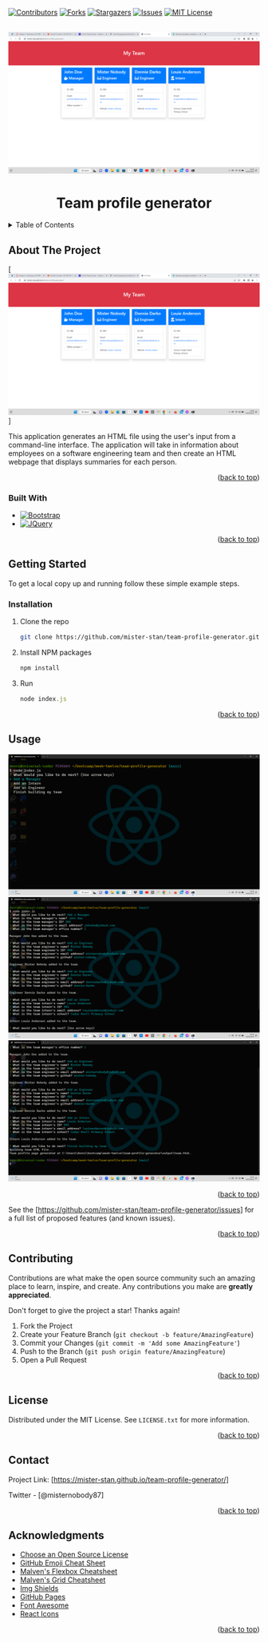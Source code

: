 <a name="readme-top"></a>

<!-- PROJECT SHIELDS -->
[![Contributors][contributors-shield]][contributors-url]
[![Forks][forks-shield]][forks-url]
[![Stargazers][stars-shield]][stars-url]
[![Issues][issues-shield]][issues-url]
[![MIT License][license-shield]][license-url]


<!-- PROJECT LOGO -->
<br />
<div align="center">
  <a href="https://mister-stan.github.io/team-profile-generator/">
    <img src="./images/main.png" alt="Logo">
  </a>

  <h1 align="center">Team profile generator</h1>

  </p>
</div>



<!-- TABLE OF CONTENTS -->
<details>
  <summary>Table of Contents</summary>
  <ol>
    <li>
      <a href="#about-the-project">About The Project</a>
      <ul>
        <li><a href="#built-with">Built With</a></li>
      </ul>
    </li>
    <li>
      <a href="#getting-started">Getting Started</a>
      <ul>
        <li><a href="#prerequisites">Prerequisites</a></li>
        <li><a href="#installation">Installation</a></li>
      </ul>
    </li>
    <li><a href="#usage">Usage</a></li>
    <li><a href="#roadmap">Roadmap</a></li>
    <li><a href="#contributing">Contributing</a></li>
    <li><a href="#license">License</a></li>
    <li><a href="#contact">Contact</a></li>
    <li><a href="#acknowledgments">Acknowledgments</a></li>
  </ol>
</details>



<!-- ABOUT THE PROJECT -->
## About The Project

[![Product Name Screen Shot][product-screenshot]]

This application generates an HTML file using the user's input from a command-line interface. The application will take in information about employees on a software engineering team and then create an HTML webpage that displays summaries for each person.

<p align="right">(<a href="#readme-top">back to top</a>)</p>



### Built With


* [![Bootstrap][Bootstrap.com]][Bootstrap-url]
* [![JQuery][JQuery.com]][JQuery-url]

<p align="right">(<a href="#readme-top">back to top</a>)</p>



<!-- GETTING STARTED -->
## Getting Started

To get a local copy up and running follow these simple example steps.


### Installation


1. Clone the repo
   ```sh
   git clone https://github.com/mister-stan/team-profile-generator.git
   ```
2. Install NPM packages
   ```sh
   npm install
   ```
3. Run
   ```js
   node index.js
   ```

<p align="right">(<a href="#readme-top">back to top</a>)</p>



<!-- USAGE EXAMPLES -->
## Usage

<div align="center">
    <img src="./images/one.png" alt="Logo">

</div>

<div align="center">
    <img src="./images/two.png" alt="Logo">

</div>

<div align="center">
    <img src="./images/three.png" alt="Logo">

</div>



<p align="right">(<a href="#readme-top">back to top</a>)</p>



See the [https://github.com/mister-stan/team-profile-generator/issues] for a full list of proposed features (and known issues).

<p align="right">(<a href="#readme-top">back to top</a>)</p>


<!-- CONTRIBUTING -->
## Contributing

Contributions are what make the open source community such an amazing place to learn, inspire, and create. Any contributions you make are **greatly appreciated**.

Don't forget to give the project a star! Thanks again!

1. Fork the Project
2. Create your Feature Branch (`git checkout -b feature/AmazingFeature`)
3. Commit your Changes (`git commit -m 'Add some AmazingFeature'`)
4. Push to the Branch (`git push origin feature/AmazingFeature`)
5. Open a Pull Request

<p align="right">(<a href="#readme-top">back to top</a>)</p>



<!-- LICENSE -->
## License

Distributed under the MIT License. See `LICENSE.txt` for more information.

<p align="right">(<a href="#readme-top">back to top</a>)</p>



<!-- CONTACT -->
## Contact
Project Link: [https://mister-stan.github.io/team-profile-generator/]

Twitter - [@misternobody87] 


<p align="right">(<a href="#readme-top">back to top</a>)</p>



<!-- ACKNOWLEDGMENTS -->
## Acknowledgments

* [Choose an Open Source License](https://choosealicense.com)
* [GitHub Emoji Cheat Sheet](https://www.webpagefx.com/tools/emoji-cheat-sheet)
* [Malven's Flexbox Cheatsheet](https://flexbox.malven.co/)
* [Malven's Grid Cheatsheet](https://grid.malven.co/)
* [Img Shields](https://shields.io)
* [GitHub Pages](https://pages.github.com)
* [Font Awesome](https://fontawesome.com)
* [React Icons](https://react-icons.github.io/react-icons/search)

<p align="right">(<a href="#readme-top">back to top</a>)</p>



<!-- MARKDOWN LINKS & IMAGES -->
<!-- https://www.markdownguide.org/basic-syntax/#reference-style-links -->
[contributors-shield]: https://img.shields.io/github/contributors/mister-stan/team-profile-generator.svg?style=for-the-badge
[contributors-url]: https://github.com/mister-stan/team-profile-generator/graphs/contributors
[forks-shield]: https://img.shields.io/github/forks/mister-stan/team-profile-generator.svg?style=for-the-badge
[forks-url]: https://github.com/mister-stan/team-profile-generator/network/members
[stars-shield]: https://img.shields.io/github/stars/mister-stan/team-profile-generator.svg?style=for-the-badge
[stars-url]: https://github.com/mister-stan/team-profile-generator/stargazers
[issues-shield]: https://img.shields.io/github/issues/mister-stan/team-profile-generator.svg?style=for-the-badge
[issues-url]: https://github.com/mister-stan/team-profile-generator/issues
[license-shield]: https://img.shields.io/github/license/mister-stan/team-profile-generator.svg?style=for-the-badge
[license-url]: https://github.com/mister-stan/team-profile-generator/blob/master/LICENSE.txt
[product-screenshot]: images/main.png
[Next.js]: https://img.shields.io/badge/next.js-000000?style=for-the-badge&logo=nextdotjs&logoColor=white
[Next-url]: https://nextjs.org/
[React.js]: https://img.shields.io/badge/React-20232A?style=for-the-badge&logo=react&logoColor=61DAFB
[React-url]: https://reactjs.org/
[Vue.js]: https://img.shields.io/badge/Vue.js-35495E?style=for-the-badge&logo=vuedotjs&logoColor=4FC08D
[Vue-url]: https://vuejs.org/
[Angular.io]: https://img.shields.io/badge/Angular-DD0031?style=for-the-badge&logo=angular&logoColor=white
[Angular-url]: https://angular.io/
[Svelte.dev]: https://img.shields.io/badge/Svelte-4A4A55?style=for-the-badge&logo=svelte&logoColor=FF3E00
[Svelte-url]: https://svelte.dev/
[Laravel.com]: https://img.shields.io/badge/Laravel-FF2D20?style=for-the-badge&logo=laravel&logoColor=white
[Laravel-url]: https://laravel.com
[Bootstrap.com]: https://img.shields.io/badge/Bootstrap-563D7C?style=for-the-badge&logo=bootstrap&logoColor=white
[Bootstrap-url]: https://getbootstrap.com
[JQuery.com]: https://img.shields.io/badge/jQuery-0769AD?style=for-the-badge&logo=jquery&logoColor=white
[JQuery-url]: https://jquery.com 
